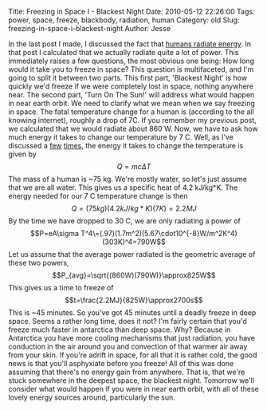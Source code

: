 Title: Freezing in Space I - Blackest Night
Date: 2010-05-12 22:26:00
Tags: power, space, freeze, blackbody, radiation, human
Category: old
Slug: freezing-in-space-i-blackest-night
Author: Jesse


In the last post I made, I discussed the fact that [humans radiate
energy](http://thevirtuosi.blogspot.com/2010/05/human-radiation.html).
In that post I calculated that we actually radiate quite a lot of power.
This immediately raises a few questions, the most obvious one being: How
long would it take you to freeze in space? This question is
multifaceted, and I'm going to split it between two parts. This first
part, 'Blackest Night' is how quickly we'd freeze if we were completely
lost in space, nothing anywhere near. The second part, 'Turn On The
Sun!' will address what would happen in near earth orbit. We need to
clarify what we mean when we say freezing in space. The fatal
temperature change for a human is (according to the all knowing
internet), roughly a drop of 7C. If you remember my previous post, we
calculated that we would radiate about 860 W. Now, we have to ask how
much energy it takes to change our temperature by 7 C. Well, as I've
discussed a
[few](http://thevirtuosi.blogspot.com/2010/04/beer-diet.html#more)
[times](http://thevirtuosi.blogspot.com/2010/04/falling-water-hot-or-cold.html),
the energy it takes to change the temperature is given by $$Q=mc\Delta
T$$ The mass of a human is \~75 kg. We're mostly water, so let's just
assume that we are all water. This gives us a specific heat of 4.2
kJ/kg*K. The energy needed for our 7 C temperature change is then
$$Q=(75kg)(4.2kJ/kg*K)(7K)=2.2 MJ$$ By the time we have dropped to 30
C, we are only radiating a power of $$P=eA\sigma
T^4\=(.97)(1.7m^2)(5.67\cdot10^{-8}W/m^2K^4)(303K)^4=790W$$ Let
us assume that the average power radiated is the geometric average of
these two powers, $$P_{avg}=\sqrt{(860W)(790W)}\approx825W$$ This
gives us a time to freeze of $$t=\frac{2.2MJ}{825W}\approx2700s$$ This
is \~45 minutes. So you've got 45 minutes until a deadly freeze in deep
space. Seems a rather long time, does it not? I'm fairly certain that
you'd freeze much faster in antarctica than deep space. Why? Because in
Antarctica you have more cooling mechanisms that just radiation, you
have conduction in the air around you and convection of that warmer air
away from your skin. If you're adrift in space, for all that it is
rather cold, the good news is that you'll asphyxiate before you freeze!
All of this was done assuming that there's no energy gain from anywhere.
That is, that we're stuck somewhere in the deepest space, the blackest
night. Tomorrow we'll consider what would happen if you were in near
earth orbit, with all of these lovely energy sources around,
particularly the sun.
